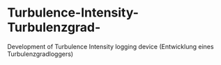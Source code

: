 # Turbulence-Intensity-Turbulenzgrad-
Development of Turbulence Intensity logging device (Entwicklung eines Turbulenzgradloggers)
